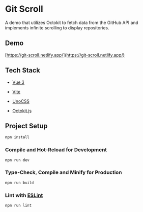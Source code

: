 # Git Scroll

A demo that utilizes Octokit to fetch data from the GitHub API and implements infinite scrolling to display repositories.

## Demo

[https://git-scroll.netlify.app/](https://git-scroll.netlify.app/)

## Tech Stack

- [Vue 3](https://github.com/vuejs/core)

- [Vite](https://github.com/vitejs/vite)

- [UnoCSS](https://github.com/antfu/unocss)

- [Octokit.js](https://github.com/octokit/octokit.js)

## Project Setup

```sh
npm install
```

### Compile and Hot-Reload for Development

```sh
npm run dev
```

### Type-Check, Compile and Minify for Production

```sh
npm run build
```

### Lint with [ESLint](https://eslint.org/)

```sh
npm run lint
```
